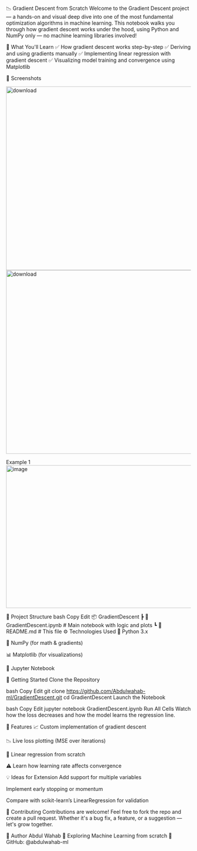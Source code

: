 📉 Gradient Descent from Scratch
Welcome to the Gradient Descent project — a hands-on and visual deep dive into one of the most fundamental optimization algorithms in machine learning. This notebook walks you through how gradient descent works under the hood, using Python and NumPy only — no machine learning libraries involved!

🧠 What You'll Learn
✅ How gradient descent works step-by-step
✅ Deriving and using gradients manually
✅ Implementing linear regression with gradient descent
✅ Visualizing model training and convergence using Matplotlib

📸 Screenshots

<img width="1372" height="499" alt="download" src="https://github.com/user-attachments/assets/a7630528-0b2a-456c-967a-b397b57be13e" />
<img width="1372" height="499" alt="download" src="https://github.com/user-attachments/assets/8eee552c-af8f-4bbb-99fd-de130b7a8c3e" />


Example 1
<img width="1396" height="388" alt="image" src="https://github.com/user-attachments/assets/699ea094-3522-4c03-962f-15d71142ab35" />

📁 Project Structure
bash
Copy
Edit
📦 GradientDescent
 ┣ 📜 GradientDescent.ipynb    # Main notebook with logic and plots
 ┗ 📄 README.md                 # This file
⚙️ Technologies Used
🐍 Python 3.x

🧮 NumPy (for math & gradients)

📊 Matplotlib (for visualizations)

📓 Jupyter Notebook

🚀 Getting Started
Clone the Repository

bash
Copy
Edit
git clone https://github.com/Abdulwahab-ml/GradientDescent.git
cd GradientDescent
Launch the Notebook

bash
Copy
Edit
jupyter notebook GradientDescent.ipynb
Run All Cells
Watch how the loss decreases and how the model learns the regression line.

📝 Features
📈 Custom implementation of gradient descent

📉 Live loss plotting (MSE over iterations)

🧪 Linear regression from scratch

⚠️ Learn how learning rate affects convergence

💡 Ideas for Extension
Add support for multiple variables

Implement early stopping or momentum

Compare with scikit-learn’s LinearRegression for validation

🤝 Contributing
Contributions are welcome! Feel free to fork the repo and create a pull request. Whether it's a bug fix, a feature, or a suggestion — let's grow together.

👤 Author
Abdul Wahab
🌱 Exploring Machine Learning from scratch
🔗 GitHub: @abdulwahab-ml

